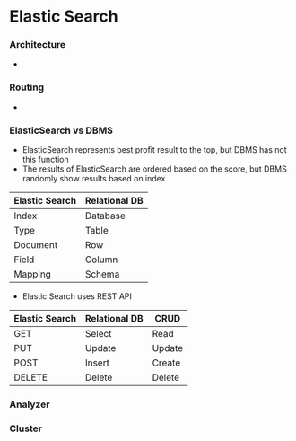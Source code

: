 # Elastic Search



### Architecture

* 



### Routing

* 



### ElasticSearch vs DBMS 

* ElasticSearch represents best profit result to the top, but DBMS has not this function
* The results of ElasticSearch are ordered based on the score, but DBMS randomly show results based on index

| Elastic Search | Relational DB |
| -------------- | ------------- |
| Index          | Database      |
| Type           | Table         |
| Document       | Row           |
| Field          | Column        |
| Mapping        | Schema        |



* Elastic Search uses REST API

| Elastic Search | Relational DB | CRUD   |
| -------------- | ------------- | ------ |
| GET            | Select        | Read   |
| PUT            | Update        | Update |
| POST           | Insert        | Create |
| DELETE         | Delete        | Delete |



### Analyzer









### Cluster 

